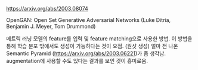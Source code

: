 https://arxiv.org/abs/2003.08074

OpenGAN: Open Set Generative Adversarial Networks (Luke Ditria, Benjamin J. Meyer, Tom Drummond)

메트릭 러닝 모델의 feature를 입력 및 feature matching으로 사용한 방법. 이 방법을 통해 학습 분포 밖에서도 생성이 가능하다는 것이 요점. (원샷 생성) 얼마 전 나온 Semantic Pyramid (https://arxiv.org/abs/2003.06221)가 좀 생각남. augmentation에 사용할 수도 있다는 결과를 보인 것이 흥미로움.